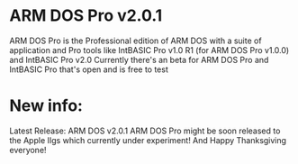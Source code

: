# ARM DOS Pro v2.0.1
ARM DOS Pro is the Professional edition of ARM DOS with a suite of application and Pro tools like IntBASIC Pro v1.0 R1 (for ARM DOS Pro v1.0.0) and IntBASIC Pro v2.0
Currently there's an beta for ARM DOS Pro and IntBASIC Pro that's open and is free to test
# New info:
Latest Release: ARM DOS v2.0.1
ARM DOS Pro might be soon released to the Apple IIgs which currently under experiment!
And Happy Thanksgiving everyone!
